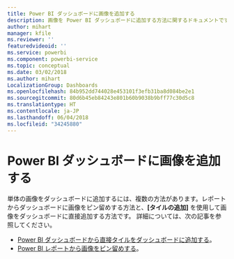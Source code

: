 ```yaml
---
title: Power BI ダッシュボードに画像を追加する
description: 画像を Power BI ダッシュボードに追加する方法に関するドキュメントです。
author: mihart
manager: kfile
ms.reviewer: ''
featuredvideoid: ''
ms.service: powerbi
ms.component: powerbi-service
ms.topic: conceptual
ms.date: 03/02/2018
ms.author: mihart
LocalizationGroup: Dashboards
ms.openlocfilehash: 84b952dd744028e453101f3efb31ba8d084be2e1
ms.sourcegitcommit: 80d6b45eb84243e801b60b9038b9bff77c30d5c8
ms.translationtype: HT
ms.contentlocale: ja-JP
ms.lasthandoff: 06/04/2018
ms.locfileid: "34245880"
---
```

# <a name="add-an-image-to-a-power-bi-dashboard"></a>Power BI ダッシュボードに画像を追加する
単体の画像をダッシュボードに追加するには、複数の方法があります。レポートからダッシュボードに画像をピン留めする方法と、**[タイルの追加]** を使用して画像をダッシュボードに直接追加する方法です。  詳細については、次の記事を参照してください。

* [Power BI ダッシュボードから直接タイルをダッシュボードに追加する](service-dashboard-add-widget.md)。
* [Power BI レポートから画像をピン留めする](service-dashboard-pin-tile-from-report.md)。

